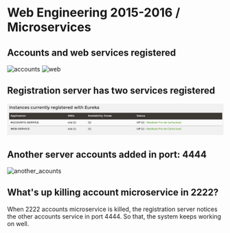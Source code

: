 # Web Engineering 2015-2016 / Microservices

## Accounts and web services registered
![accounts](screenshots/registered.png "Accounts service registered")
![web](screenshots/registered.png "Web service registered")

## Registration server has two services registered
![dashboard](screenshots/dashboard.png "Registration server has two services registered")

## Another server accounts added in port: 4444
![another_acounts](screenshots/another.png "Another server accounts added in port: 4444")

## What's up killing account microservice in 2222?
When 2222 accounts microservice is killed, the registration server notices the other accounts service in port 4444. So that, the system keeps working on well.